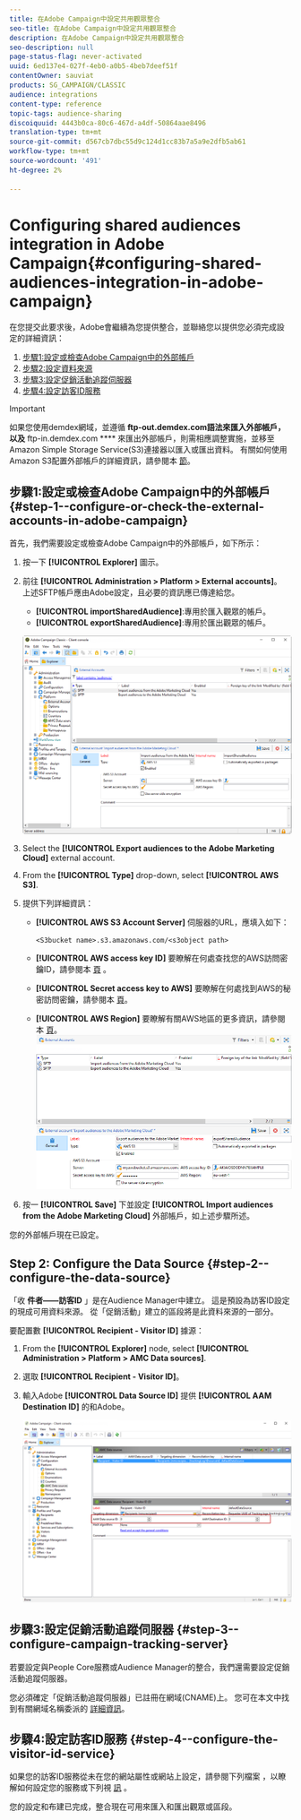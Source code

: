 ```yaml
---
title: 在Adobe Campaign中設定共用觀眾整合
seo-title: 在Adobe Campaign中設定共用觀眾整合
description: 在Adobe Campaign中設定共用觀眾整合
seo-description: null
page-status-flag: never-activated
uuid: 6ed137e4-027f-4eb0-a0b5-4beb7deef51f
contentOwner: sauviat
products: SG_CAMPAIGN/CLASSIC
audience: integrations
content-type: reference
topic-tags: audience-sharing
discoiquuid: 4443b0ca-80c6-467d-a4df-50864aae8496
translation-type: tm+mt
source-git-commit: d567cb7dbc55d9c124d1cc83b7a5a9e2dfb5ab61
workflow-type: tm+mt
source-wordcount: '491'
ht-degree: 2%

---
```



# Configuring shared audiences integration in Adobe Campaign{#configuring-shared-audiences-integration-in-adobe-campaign}

在您提交此要求後，Adobe會繼續為您提供整合，並聯絡您以提供您必須完成設定的詳細資訊：

1. [步驟1:設定或檢查Adobe Campaign中的外部帳戶](#step-1--configure-or-check-the-external-accounts-in-adobe-campaign)
1. [步驟2:設定資料來源](#step-2--configure-the-data-source)
1. [步驟3:設定促銷活動追蹤伺服器](#step-3--configure-campaign-tracking-server)
1. [步驟4:設定訪客ID服務](#step-4--configure-the-visitor-id-service)

>[!IMPORTANT]
>
>如果您使用demdex網域，並遵循 **ftp-out.demdex.com語法來匯入外部帳戶，以及** ftp-in.demdex.com **** 來匯出外部帳戶，則需相應調整實施，並移至Amazon Simple Storage Service(S3)連接器以匯入或匯出資料。 有關如何使用Amazon S3配置外部帳戶的詳細資訊，請參閱本 [節](../../integrations/using/configuring-shared-audiences-integration-in-adobe-campaign.md#step-1--configure-or-check-the-external-accounts-in-adobe-campaign)。

## 步驟1:設定或檢查Adobe Campaign中的外部帳戶 {#step-1--configure-or-check-the-external-accounts-in-adobe-campaign}

首先，我們需要設定或檢查Adobe Campaign中的外部帳戶，如下所示：

1. 按一下 **[!UICONTROL Explorer]** 圖示。
1. 前往 **[!UICONTROL Administration > Platform > External accounts]**。 上述SFTP帳戶應由Adobe設定，且必要的資訊應已傳達給您。

   * **[!UICONTROL importSharedAudience]**:專用於匯入觀眾的帳戶。
   * **[!UICONTROL exportSharedAudience]**:專用於匯出觀眾的帳戶。

   ![](assets/aam_config_1.png)

1. Select the **[!UICONTROL Export audiences to the Adobe Marketing Cloud]** external account.

1. From the **[!UICONTROL Type]** drop-down, select **[!UICONTROL AWS S3]**.

1. 提供下列詳細資訊：

   * **[!UICONTROL AWS S3 Account Server]**
伺服器的URL，應填入如下：

      ```
      <S3bucket name>.s3.amazonaws.com/<s3object path>
      ```

   * **[!UICONTROL AWS access key ID]**
要瞭解在何處查找您的AWS訪問密鑰ID，請參閱本 [頁](https://docs.aws.amazon.com/general/latest/gr/aws-sec-cred-types.html#access-keys-and-secret-access-keys) 。

   * **[!UICONTROL Secret access key to AWS]**
要瞭解在何處找到AWS的秘密訪問密鑰，請參閱本 [頁](https://aws.amazon.com/fr/blogs/security/wheres-my-secret-access-key/)。

   * **[!UICONTROL AWS Region]**
要瞭解有關AWS地區的更多資訊，請參閱本 [頁](https://aws.amazon.com/about-aws/global-infrastructure/regions_az/)。
   ![](assets/aam_config_2.png)

1. 按一 **[!UICONTROL Save]** 下並設定 **[!UICONTROL Import audiences from the Adobe Marketing Cloud]** 外部帳戶，如上述步驟所述。

您的外部帳戶現在已設定。

## Step 2: Configure the Data Source {#step-2--configure-the-data-source}

「收 **件者——訪客ID** 」是在Audience Manager中建立。 這是預設為訪客ID設定的現成可用資料來源。 從「促銷活動」建立的區段將是此資料來源的一部分。

要配置數 **[!UICONTROL Recipient - Visitor ID]** 據源：

1. From the **[!UICONTROL Explorer]** node, select **[!UICONTROL Administration > Platform > AMC Data sources]**.
1. 選取 **[!UICONTROL Recipient - Visitor ID]**。
1. 輸入Adobe **[!UICONTROL Data Source ID]** 提供 **[!UICONTROL AAM Destination ID]** 的和Adobe。

   ![](assets/aam_config_3.png)

## 步驟3:設定促銷活動追蹤伺服器 {#step-3--configure-campaign-tracking-server}

若要設定與People Core服務或Audience Manager的整合，我們還需要設定促銷活動追蹤伺服器。

您必須確定「促銷活動追蹤伺服器」已註冊在網域(CNAME)上。 您可在本文中找到有關網域名稱委派的 [詳細資訊](https://helpx.adobe.com/tw/campaign/kb/domain-name-delegation.html)。

## 步驟4:設定訪客ID服務 {#step-4--configure-the-visitor-id-service}

如果您的訪客ID服務從未在您的網站屬性或網站上設定，請參閱下列檔案 [](https://docs.adobe.com/content/help/en/id-service/using/implementation/setup-aam-analytics.html) ，以瞭解如何設定您的服務或下列視 [訊](https://helpx.adobe.com/tw/marketing-cloud/how-to/email-marketing.html#step-two) 。

您的設定和布建已完成，整合現在可用來匯入和匯出觀眾或區段。
